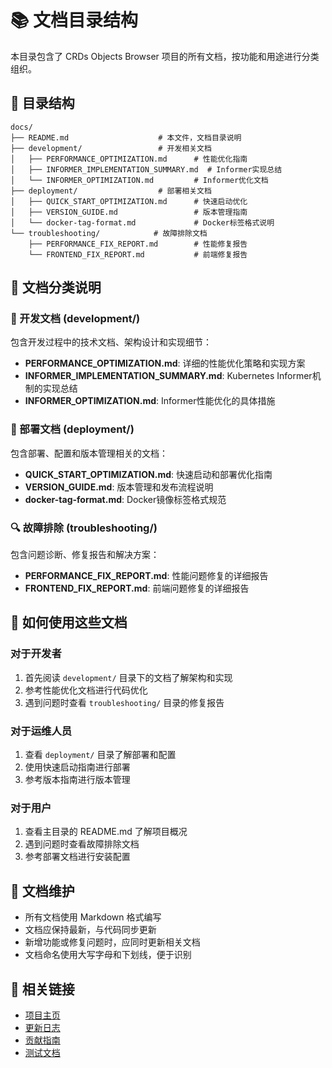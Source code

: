 # 📚 文档目录结构

本目录包含了 CRDs Objects Browser 项目的所有文档，按功能和用途进行分类组织。

## 📁 目录结构

```
docs/
├── README.md                    # 本文件，文档目录说明
├── development/                 # 开发相关文档
│   ├── PERFORMANCE_OPTIMIZATION.md      # 性能优化指南
│   ├── INFORMER_IMPLEMENTATION_SUMMARY.md  # Informer实现总结
│   └── INFORMER_OPTIMIZATION.md         # Informer优化文档
├── deployment/                  # 部署相关文档
│   ├── QUICK_START_OPTIMIZATION.md      # 快速启动优化
│   ├── VERSION_GUIDE.md                 # 版本管理指南
│   └── docker-tag-format.md             # Docker标签格式说明
└── troubleshooting/            # 故障排除文档
    ├── PERFORMANCE_FIX_REPORT.md        # 性能修复报告
    └── FRONTEND_FIX_REPORT.md           # 前端修复报告
```

## 📖 文档分类说明

### 🔧 开发文档 (development/)
包含开发过程中的技术文档、架构设计和实现细节：

- **PERFORMANCE_OPTIMIZATION.md**: 详细的性能优化策略和实现方案
- **INFORMER_IMPLEMENTATION_SUMMARY.md**: Kubernetes Informer机制的实现总结
- **INFORMER_OPTIMIZATION.md**: Informer性能优化的具体措施

### 🚀 部署文档 (deployment/)
包含部署、配置和版本管理相关的文档：

- **QUICK_START_OPTIMIZATION.md**: 快速启动和部署优化指南
- **VERSION_GUIDE.md**: 版本管理和发布流程说明
- **docker-tag-format.md**: Docker镜像标签格式规范

### 🔍 故障排除 (troubleshooting/)
包含问题诊断、修复报告和解决方案：

- **PERFORMANCE_FIX_REPORT.md**: 性能问题修复的详细报告
- **FRONTEND_FIX_REPORT.md**: 前端问题修复的详细报告

## 🎯 如何使用这些文档

### 对于开发者
1. 首先阅读 `development/` 目录下的文档了解架构和实现
2. 参考性能优化文档进行代码优化
3. 遇到问题时查看 `troubleshooting/` 目录的修复报告

### 对于运维人员
1. 查看 `deployment/` 目录了解部署和配置
2. 使用快速启动指南进行部署
3. 参考版本指南进行版本管理

### 对于用户
1. 查看主目录的 README.md 了解项目概况
2. 遇到问题时查看故障排除文档
3. 参考部署文档进行安装配置

## 📝 文档维护

- 所有文档使用 Markdown 格式编写
- 文档应保持最新，与代码同步更新
- 新增功能或修复问题时，应同时更新相关文档
- 文档命名使用大写字母和下划线，便于识别

## 🔗 相关链接

- [项目主页](../README.md)
- [更新日志](../CHANGELOG.md)
- [贡献指南](../CONTRIBUTING.md)
- [测试文档](../test/README.md) 